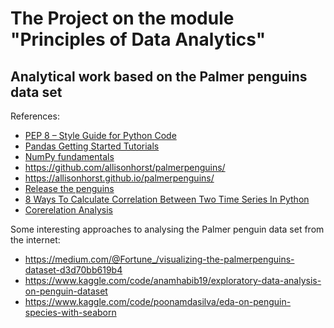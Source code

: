 # The Project on the module "Principles of Data Analytics"
## Analytical work based on the Palmer penguins data set  


References:
* [PEP 8 – Style Guide for Python Code](https://peps.python.org/pep-0008/)
* [Pandas Getting Started Tutorials](https://pandas.pydata.org/docs/getting_started/intro_tutorials/02_read_write.html)
* [NumPy fundamentals](https://numpy.org/doc/stable/user/basics.html)
* https://github.com/allisonhorst/palmerpenguins/
* https://allisonhorst.github.io/palmerpenguins/
* [Release the penguins](https://education.rstudio.com/blog/2020/07/palmerpenguins-cran/)
* [8 Ways To Calculate Correlation Between Two Time Series In Python](https://forecastegy.com/posts/correlation-between-two-time-series-python/)
* [Corerelation Analysis](https://datatab.net/tutorial/correlation)

Some interesting approaches to analysing the Palmer penguin data set from the internet:
* https://medium.com/@Fortune_/visualizing-the-palmerpenguins-dataset-d3d70bb619b4
* https://www.kaggle.com/code/anamhabib19/exploratory-data-analysis-on-penguin-dataset
* https://www.kaggle.com/code/poonamdasilva/eda-on-penguin-species-with-seaborn
